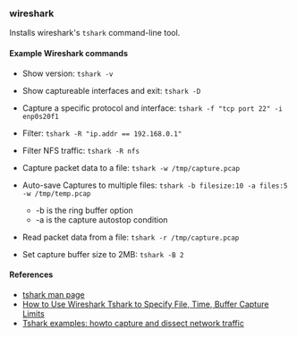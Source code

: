 
### wireshark

Installs wireshark's `tshark` command-line tool.

#### Example Wireshark commands

- Show version: `tshark -v`
- Show captureable interfaces and exit: `tshark -D`
- Capture a specific protocol and interface: `tshark -f "tcp port 22" -i enp0s20f1`
- Filter: `tshark -R "ip.addr == 192.168.0.1"`
- Filter NFS traffic: `tshark -R nfs`
- Capture packet data to a file: `tshark -w /tmp/capture.pcap`
- Auto-save Captures to multiple files: `tshark -b filesize:10 -a files:5 -w /tmp/temp.pcap`
  * -b is the ring buffer option
  * -a is the capture autostop condition
- Read packet data from a file: `tshark -r /tmp/capture.pcap`

- Set capture buffer size to 2MB: `tshark -B 2`

#### References
- [tshark man page](https://www.wireshark.org/docs/man-pages/tshark.html)
- [How to Use Wireshark Tshark to Specify File, Time, Buffer Capture Limits](http://www.thegeekstuff.com/2014/05/wireshark-file-buffer-size/)
- [Tshark examples: howto capture and dissect network traffic](http://www.codealias.info/technotes/the_tshark_capture_and_filter_example_page)

